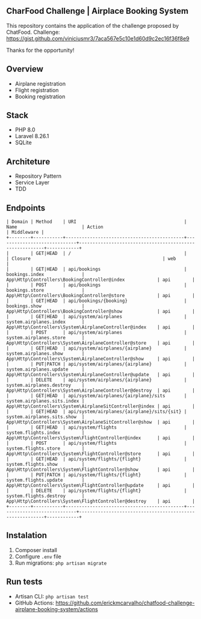 ## CharFood Challenge | Airplace Booking System

This repository contains the application of the challenge proposed by ChatFood.
Challenge: https://gist.github.com/viniciusmr3/7aca567e5c10e1d60d9c2ec16f36f8e9

Thanks for the opportunity!

## Overview

- Airplane registration
- Flight registration
- Booking registration

## Stack

- PHP 8.0
- Laravel 8.26.1
- SQLite

## Architeture

- Repository Pattern
- Service Layer
- TDD

## Endpoints
```+--------+-----------+--------------------------------------------+-----------------------------+---------------------------------------------------------+------------+
| Domain | Method    | URI                                        | Name                        | Action                                                  | Middleware |
+--------+-----------+--------------------------------------------+-----------------------------+---------------------------------------------------------+------------+
|        | GET|HEAD  | /                                          |                             | Closure                                                 | web        |
|        | GET|HEAD  | api/bookings                               | bookings.index              | App\Http\Controllers\BookingController@index            | api        |
|        | POST      | api/bookings                               | bookings.store              | App\Http\Controllers\BookingController@store            | api        |
|        | GET|HEAD  | api/bookings/{booking}                     | bookings.show               | App\Http\Controllers\BookingController@show             | api        |
|        | GET|HEAD  | api/system/airplanes                       | system.airplanes.index      | App\Http\Controllers\System\AirplaneController@index    | api        |
|        | POST      | api/system/airplanes                       | system.airplanes.store      | App\Http\Controllers\System\AirplaneController@store    | api        |
|        | GET|HEAD  | api/system/airplanes/{airplane}            | system.airplanes.show       | App\Http\Controllers\System\AirplaneController@show     | api        |
|        | PUT|PATCH | api/system/airplanes/{airplane}            | system.airplanes.update     | App\Http\Controllers\System\AirplaneController@update   | api        |
|        | DELETE    | api/system/airplanes/{airplane}            | system.airplanes.destroy    | App\Http\Controllers\System\AirplaneController@destroy  | api        |
|        | GET|HEAD  | api/system/airplanes/{airplane}/sits       | system.airplanes.sits.index | App\Http\Controllers\System\AirplaneSitController@index | api        |
|        | GET|HEAD  | api/system/airplanes/{airplane}/sits/{sit} | system.airplanes.sits.show  | App\Http\Controllers\System\AirplaneSitController@show  | api        |
|        | GET|HEAD  | api/system/flights                         | system.flights.index        | App\Http\Controllers\System\FlightController@index      | api        |
|        | POST      | api/system/flights                         | system.flights.store        | App\Http\Controllers\System\FlightController@store      | api        |
|        | GET|HEAD  | api/system/flights/{flight}                | system.flights.show         | App\Http\Controllers\System\FlightController@show       | api        |
|        | PUT|PATCH | api/system/flights/{flight}                | system.flights.update       | App\Http\Controllers\System\FlightController@update     | api        |
|        | DELETE    | api/system/flights/{flight}                | system.flights.destroy      | App\Http\Controllers\System\FlightController@destroy    | api        |
+--------+-----------+--------------------------------------------+-----------------------------+---------------------------------------------------------+------------+
```
## Instalation

1. Composer install
2. Configure `.env` file
3. Run migrations: `php artisan migrate`

## Run tests

- Artisan CLI: `php artisan test`
- GitHub Actions: https://github.com/erickmcarvalho/chatfood-challenge-airplane-booking-system/actions 